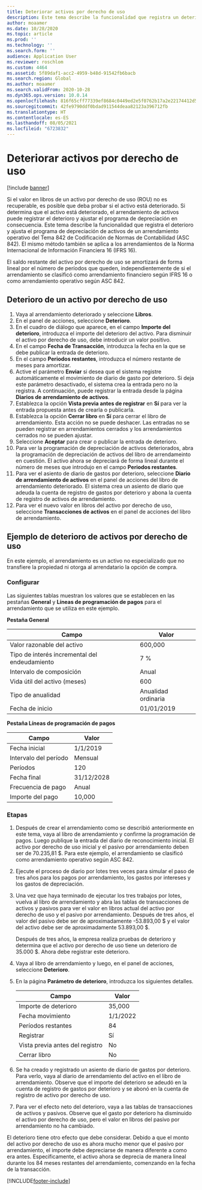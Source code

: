 ```yaml
---
title: Deteriorar activos por derecho de uso
description: Este tema describe la funcionalidad que registra un deterioro y ajusta el programa de depreciación de activos de un arrendamiento operativo del Tema 842 de Codificación de Normas de Contabilidad (ASC 842).
author: moaamer
ms.date: 10/28/2020
ms.topic: article
ms.prod: ''
ms.technology: ''
ms.search.form: ''
audience: Application User
ms.reviewer: roschlom
ms.custom: 4464
ms.assetid: 5f89daf1-acc2-4959-b48d-91542fb6bacb
ms.search.region: Global
ms.author: moaamer
ms.search.validFrom: 2020-10-28
ms.dyn365.ops.version: 10.0.14
ms.openlocfilehash: 816f65cff77339ef8684c0449ed2e5f0762b17a2e22174412d5ea9f2a1a62069
ms.sourcegitcommit: 42fe9790ddf0bdad911544deaa82123a396712fb
ms.translationtype: HT
ms.contentlocale: es-ES
ms.lasthandoff: 08/05/2021
ms.locfileid: "6723832"
---
```

# <a name="impair-right-of-use-assets"></a>Deteriorar activos por derecho de uso

[!include [banner](../includes/banner.md)]

Si el valor en libros de un activo por derecho de uso (ROU) no es recuperable, es posible que deba probar si el activo está deteriorado. Si determina que el activo está deteriorado, el arrendamiento de activos puede registrar el deterioro y ajustar el programa de depreciación en consecuencia. Este tema describe la funcionalidad que registra el deterioro y ajusta el programa de depreciación de activos de un arrendamiento operativo del Tema 842 de Codificación de Normas de Contabilidad (ASC 842). El mismo método también se aplica a los arrendamientos de la Norma Internacional de Información Financiera 16 (IFRS 16).

El saldo restante del activo por derecho de uso se amortizará de forma lineal por el número de períodos que queden, independientemente de si el arrendamiento se clasificó como arrendamiento financiero según IFRS 16 o como arrendamiento operativo según ASC 842.

## <a name="impair-an-rou-asset"></a>Deterioro de un activo por derecho de uso

1. Vaya al arrendamiento deteriorado y seleccione **Libros**.
2. En el panel de acciones, seleccione **Deterioro**.
3. En el cuadro de diálogo que aparece, en el campo **Importe del deterioro**, introduzca el importe del deterioro del activo. Para disminuir el activo por derecho de uso, debe introducir un valor positivo.
4. En el campo **Fecha de Transacción**, introduzca la fecha en la que se debe publicar la entrada de deterioro.
5. En el campo **Periodos restantes**, introduzca el número restante de meses para amortizar.
6. Active el parámetro **Enviar** si desea que el sistema registre automáticamente el movimiento de diario de gasto por deterioro. Si deja este parámetro desactivado, el sistema crea la entrada pero no la registra. A continuación, puede registrar la entrada desde la página **Diarios de arrendamiento de activos**.
7. Establezca la opción **Vista previa antes de registrar** en **Sí** para ver la entrada propuesta antes de crearla o publicarla.
8. Establezca la opción **Cerrar libro** en **Sí** para cerrar el libro de arrendamiento. Esta acción no se puede deshacer. Las entradas no se pueden registrar en arrendamientos cerrados y los arrendamientos cerrados no se pueden ajustar.
9. Seleccione **Aceptar** para crear o publicar la entrada de deterioro.
10. Para ver la programación de depreciación de activos deteriorados, abra la programación de depreciación de activos del libro de arrendameinto en cuestión. El activo ahora se depreciará de forma lineal durante el número de meses que introdujo en el campo **Periodos restantes**.
11. Para ver el asiento de diario de gastos por deterioro, seleccione **Diario de arrendamiento de activos** en el panel de acciones del libro de arrendamiento deteriorado. El sistema crea un asiento de diario que adeuda la cuenta de registro de gastos por deterioro y abona la cuenta de registro de activos de arrendamiento.
12. Para ver el nuevo valor en libros del activo por derecho de uso, seleccione **Transacciones de activos** en el panel de acciones del libro de arrendamiento.

## <a name="example-of-rou-asset-impairment"></a>Ejemplo de deterioro de activos por derecho de uso

En este ejemplo, el arrendamiento es un activo no especializado que no transfiere la propiedad ni otorga al arrendatario la opción de compra.

### <a name="setup"></a>Configurar

Las siguientes tablas muestran los valores que se establecen en las pestañas **General** y **Líneas de programación de pagos** para el arrendamiento que se utiliza en este ejemplo.

**Pestaña General**

| Campo                      | Valor            |
|----------------------------|------------------|
| Valor razonable del activo    | 600,000          |
| Tipo de interés incremental del endeudamiento | 7 %               |
| Intervalo de composición       | Anual         |
| Vida útil del activo (meses) | 600              |
| Tipo de anualidad               | Anualidad ordinaria |
| Fecha de inicio          | 01/01/2019       |

**Pestaña Líneas de programación de pagos**

| Campo             | Valor      |
|-------------------|------------|
| Fecha inicial        | 1/1/2019   |
| Intervalo del período   | Mensual    |
| Períodos           | 120        |
| Fecha final          | 31/12/2028 |
| Frecuencia de pago | Anual   |
| Importe del pago    | 10,000     |

### <a name="steps"></a>Etapas

1. Después de crear el arrendamiento como se describió anteriormente en este tema, vaya al libro de arrendamiento y confirme la programación de pagos. Luego publique la entrada del diario de reconocimiento inicial. El activo por derecho de uso inicial y el pasivo por arrendamiento deben ser de 70.235,81 $. Para este ejemplo, el arrendamiento se clasificó como arrendamiento operativo según ASC 842.
2. Ejecute el proceso de diario por lotes tres veces para simular el paso de tres años para los pagos por arrendamiento, los gastos por intereses y los gastos de depreciación.
3. Una vez que haya terminado de ejecutar los tres trabajos por lotes, vuelva al libro de arrendamiento y abra las tablas de transacciones de activos y pasivos para ver el valor en libros actual del activo por derecho de uso y el pasivo por arrendamiento. Después de tres años, el valor del pasivo debe ser de aproximadamente -53.893,00 $ y el valor del activo debe ser de aproximadamente 53.893,00 $. 

    Después de tres años, la empresa realiza pruebas de deterioro y determina que el activo por derecho de uso tiene un deterioro de 35.000 $. Ahora debe registrar este deterioro.
    
4. Vaya al libro de arrendamiento y luego, en el panel de acciones, seleccione **Deterioro**.
5. En la página **Parámetro de deterioro**, introduzca los siguientes detalles.

    | Campo                  | Valor    |
    |------------------------|----------|
    | Importe de deterioro      | 35,000   |
    | Fecha movimiento       | 1/1/2022 |
    | Períodos restantes      | 84       |
    | Registrar                   | Sí      |
    | Vista previa antes del registro | No       |
    | Cerrar libro             | No       |

6. Se ha creado y registrado un asiento de diario de gastos por deterioro. Para verlo, vaya al diario de arrendamiento del activo en el libro de arrendamiento. Observe que el importe del deterioro se adeudó en la cuenta de registro de gastos por deterioro y se abonó en la cuenta de registro de activo por derecho de uso.
7. Para ver el efecto neto del deterioro, vaya a las tablas de transacciones de activos y pasivos. Observe que el gasto por deterioro ha disminuido el activo por derecho de uso, pero el valor en libros del pasivo por arrendamiento no ha cambiado.

El deterioro tiene otro efecto que debe considerar. Debido a que el monto del activo por derecho de uso es ahora mucho menor que el pasivo por arrendamiento, el importe debe depreciarse de manera diferente a como era antes. Específicamente, el activo ahora se deprecia de manera lineal durante los 84 meses restantes del arrendamiento, comenzando en la fecha de la transacción.


[!INCLUDE[footer-include](../../includes/footer-banner.md)]